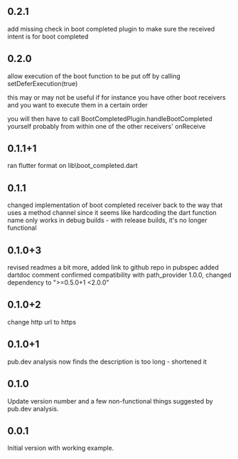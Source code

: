 ## 0.2.1

add missing check in boot completed plugin
to make sure the received intent is for boot completed

## 0.2.0

allow execution of the boot function to be put off
by calling setDeferExecution(true)

this may or may not be useful
if for instance you have other boot receivers
and you want to execute them in a certain order

you will then have to call BootCompletedPlugin.handleBootCompleted yourself
probably from within one of the other receivers' onReceive

## 0.1.1+1

ran flutter format on lib\boot_completed.dart

## 0.1.1

changed implementation of boot completed receiver
back to the way that uses a method channel
since it seems like hardcoding the dart function name
only works in debug builds - with release builds, it's no longer functional

## 0.1.0+3

revised readmes a bit more, added link to github repo in pubspec
added dartdoc comment
confirmed compatibility with path_provider 1.0.0, changed dependency to ">=0.5.0+1 <2.0.0"

## 0.1.0+2

change http url to https

## 0.1.0+1

pub.dev analysis now finds the description is too long - shortened it

## 0.1.0

Update version number and a few non-functional things suggested by pub.dev analysis.

## 0.0.1

Initial version with working example.